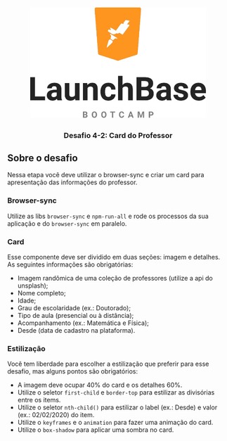 <h1 align="center">
    <img alt="LaunchBase Bootcamp" src="../assets/launchbase-bootcamp-logo.png" width="400px" />
</h1>

<h3 align="center">
  Desafio 4-2: Card do Professor
</h3>

## Sobre o desafio

Nessa etapa você deve utilizar o browser-sync e criar um card para apresentação das informações do professor.

### Browser-sync

Utilize as libs `browser-sync` e `npm-run-all` e rode os processos da sua aplicação e do `browser-sync` em paralelo.

### Card

Esse componente deve ser dividido em duas seções: imagem e detalhes. As seguintes informações são obrigatórias:

- Imagem randômica de uma coleção de professores (utilize a api do unsplash);
- Nome completo;
- Idade;
- Grau de escolaridade (ex.: Doutorado);
- Tipo de aula (presencial ou à distância);
- Acompanhamento (ex.: Matemática e Física);
- Desde (data de cadastro na plataforma).

### Estilização

Você tem liberdade para escolher a estilização que preferir para esse desafio, mas alguns pontos são obrigatórios:

- A imagem deve ocupar 40% do card e os detalhes 60%.
- Utilize o seletor `first-child` e `border-top` para estilizar as divisórias entre os items.
- Utilize o seletor `nth-child()` para estilizar o label (ex.: Desde) e valor (ex.: 02/02/2020) do item.
- Utilize o `keyframes` e o `animation` para fazer uma animação do card.
- Utilize o `box-shadow` para aplicar uma sombra no card.